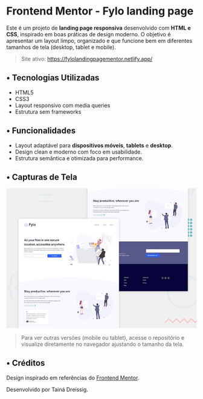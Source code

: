 # Frontend Mentor - Fylo landing page 

Este é um projeto de **landing page responsiva** desenvolvido com **HTML e CSS**, inspirado em boas práticas de design moderno. O objetivo é apresentar um layout limpo, organizado e que funcione bem em diferentes tamanhos de tela (desktop, tablet e mobile).
> Site ativo: <a href="https://fylolandingpagementor.netlify.app/">https://fylolandingpagementor.netlify.app/</a>

## • Tecnologias Utilizadas
- HTML5
- CSS3
- Layout responsivo com media queries
- Estrutura sem frameworks 

## • Funcionalidades
- Layout adaptável para **dispositivos móveis**, **tablets** e **desktop**.
- Design clean e moderno com foco em usabilidade.
- Estrutura semântica e otimizada para performance.

## • Capturas de Tela
![Design preview for the Fylo landing page with two column layout challenge](./design/desktop-preview.jpg)

> Para ver outras versões (mobile ou tablet), acesse o repositório e visualize diretamente no navegador ajustando o tamanho da tela.

## • Créditos
Design inspirado em referências do [Frontend Mentor](https://www.frontendmentor.io/).

Desenvolvido por Tainá Dreissig.
